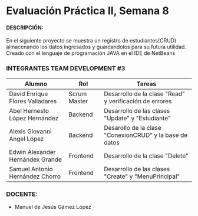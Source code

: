 # Evaluación Práctica II, Semana 8
#### DESCRIPCIÓN:
En el siguiente proyecto se muestra un registro de estudiantes(CRUD) almacenando los datos ingresados y guardandolos para su futura utilidad.
Creado con el lenguaje de programación JAVA en el IDE de NetBeans

### INTEGRANTES TEAM DEVELOPMENT #3
| Alumno  | Rol  | Tareas  |
| ------------ | ------------ | ------------ |
|David Enrique Flores Valladares| Scrum Master  |Desarrollo de la clase "Read" y verificación de errores   |
|Abel Hernesto López Hernández   |Backend   |Desarrollo de las clases "Update" y "Estudiante"   |
|Alexis Giovanni Angel López    | Backend   |Desarollo de la clase "ConexionCRUD" y la base de datos   |
|Edwin Alexander Hernándex Grande  | Frontend   |Desarrollo de la clase "Delete"   |
|Samuel Antonio Hernández Chorro   |Frontend   |Desarrollo de las clases "Create" y "MenuPrincipal"   |

### DOCENTE:
<ul>
    <li>Manuel de Jesús Gámez López</li>
</ul>
